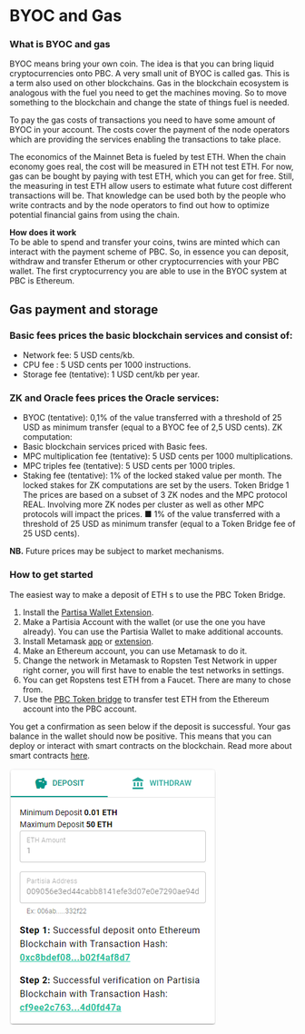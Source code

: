 # BYOC and Gas 

### What is BYOC and gas  
BYOC means bring your own coin. The idea is that you can bring liquid cryptocurrencies onto PBC. A very small unit of BYOC is called gas. This is a term also used on other blockchains. Gas in the blockchain ecosystem is analogous with the fuel you need to get the machines moving. So to move something to the blockchain and change the state of things fuel is needed.

To pay the gas costs of transactions you need to have some amount of BYOC in your account. The costs cover the payment of the node operators which are providing the services enabling the transactions to take place.  

The economics of the Mainnet Beta is fueled by test ETH. When the chain economy goes real, the cost will be measured in ETH not test ETH. For now, gas can be bought by paying with test ETH, which you can get for free. Still, the measuring in test ETH allow users to estimate what future cost different transactions will be. That knowledge can be used both by the people who write contracts and by the node operators to find out how to optimize potential financial gains from using the chain.

**How does it work**  
To be able to spend and transfer your coins, twins are minted which can interact with the payment scheme of PBC. So, in essence you can deposit, withdraw and transfer Etherum or other cryptocurrencies with your PBC wallet. 
The first cryptocurrency you are able to use in the BYOC system at PBC is Ethereum. 


## Gas payment and storage

### Basic fees prices the basic blockchain services and consist of:

- Network fee: 5 USD cents/kb.
- CPU fee : 5 USD cents per 1000 instructions.
- Storage fee (tentative): 1 USD cent/kb per year.

### ZK and Oracle fees prices the Oracle services:
- BYOC (tentative): 0,1% of the value transferred with a threshold of 25 USD as minimum transfer (equal to a BYOC fee of 2,5 USD cents).
  ZK computation:
- Basic blockchain services priced with Basic fees.
- MPC multiplication fee (tentative): 5 USD cents per 1000 multiplications.
- MPC triples fee (tentative): 5 USD cents per 1000 triples.
- Staking fee (tentative): 1% of the locked staked value per month.
  The locked stakes for ZK computations are set by the users.
  Token Bridge
  1 The prices are based on a subset of 3 ZK nodes and the MPC protocol REAL. Involving more ZK nodes
  per cluster as well as other MPC protocols will impact the prices.
  ■ 1% of the value transferred with a threshold of 25 USD as
  minimum transfer (equal to a Token Bridge fee of 25 USD cents).

**NB.** Future prices may be subject to market mechanisms.

### How to get started

The easiest way to make a deposit of ETH s to use the PBC Token Bridge. 


1. Install the [Partisa Wallet Extension](https://chrome.google.com/webstore/detail/partisia-wallet/gjkdbeaiifkpoencioahhcilildpjhgh).
2. Make a Partisia Account with the wallet (or use the one you have already). You can use the Partisia Wallet to make additional accounts.
3. Install Metamask [app](https://metamask.io/) or [extension](https://chrome.google.com/webstore/detail/metamask/nkbihfbeogaeaoehlefnkodbefgpgknn).
4. Make an Ethereum account, you can use Metamask to do it.  
5. Change the network in Metamask to Ropsten Test Network in upper right corner, you will first have to enable the test networks in settings.
6. You can get Ropstens test ETH from a Faucet. There are many to chose from.
7. Use the  [PBC Token bridge](https://bridge.mpcexplorer.com/) to transfer test ETH from the Ethereum account into the PBC account.

You get a confirmation as seen below if the deposit is successful. Your gas balance in the wallet should now be positive. This means that you can deploy or interact with smart contracts on the blockchain. Read more about smart contracts [here](contract-development.md). 

![Deposit](Confirmation.png)